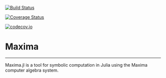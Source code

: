 [![Build Status](https://travis-ci.org/nsmith5/Maxima.jl.svg?branch=master)](https://travis-ci.org/nsmith5/Maxima.jl)

[![Coverage Status](https://coveralls.io/repos/nsmith5/Maxima.jl/badge.svg?branch=master&service=github)](https://coveralls.io/github/nsmith5/Maxima.jl?branch=master)

[![codecov.io](http://codecov.io/github/nsmith5/Maxima.jl/coverage.svg?branch=master)](http://codecov.io/github/nsmith5/Maxima.jl?branch=master)

# Maxima 

---

Maxima.jl is a tool for symbolic computation in Julia using the Maxima computer algebra system.


